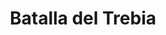 ﻿---
title: "Batalla del Trebia"
permalink: periodes_99.html
layout: periode
dataInici: -218
sidebar: periodes
pares:
  - 40:
    title: "Segunda guerra púnica"
    dataInici: "(-218)"
    dataFi: "(-201)"

fills:
jocsPrincipals:
  - title: "The Battle of the River Trebia"
    bggId: 

jocsEscenaris:
jocsEpoca:
  - title: "SPQR"
    bggId: 21551
    escenari: "Trebbia"

  - title: "Lost Battles"
    bggId: 83325
    escenari: "Trebia"

  - title: "Ancient Battles Deluxe Expansion Kit 1: Elephants at War"
    bggId: 37563
    escenari: "Trebia"

  - title: "Commands and Colors: Ancients"
    bggId: 14105
    escenari: "Trebia"
    dataInici: 
    dataFi: 

jocsEpocaEscenaris:
---
